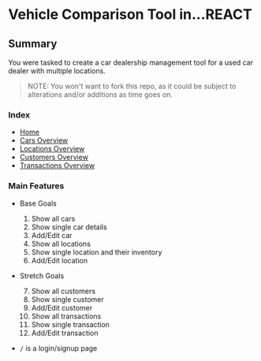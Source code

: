 # Vehicle Comparison Tool in...REACT

## Summary

You were tasked to create a car dealership management tool for a used car dealer with multiple locations.

> NOTE: You won't want to fork this repo, as it could be subject to alterations and/or additions as time goes on.

### Index

- [Home](/)
- [Cars Overview](/cars_overview.md)
- [Locations Overview](/locations_overview.md)
- [Customers Overview](/customers_overview.md)
- [Transactions Overview](/transactions_overview.md)

### Main Features

- Base Goals

  1. Show all cars
  2. Show single car details
  3. Add/Edit car
  4. Show all locations
  5. Show single location and their inventory
  6. Add/Edit location

- Stretch Goals

  7. Show all customers
  8. Show single customer
  9. Add/Edit customer
  10. Show all transactions
  11. Show single transaction
  12. Add/Edit transaction

- `/` is a login/signup page
